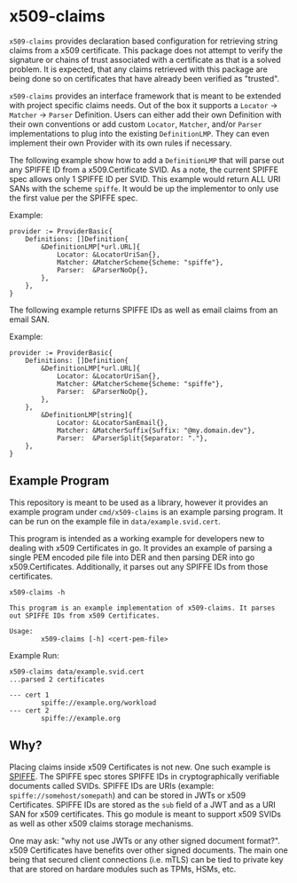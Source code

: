 # x509-claims

`x509-claims` provides declaration based configuration for retrieving string claims from a x509 certificate.
This package does not attempt to verify the signature or chains of trust associated with a certificate as that is
a solved problem. It is expected, that any claims retrieved with this package are being done so on certificates
that have already been verified as "trusted".

`x509-claims` provides an interface framework that is meant to be extended with project specific claims needs. Out of
the box it supports a `Locator` -> `Matcher` -> `Parser` Definition. Users can either add their own Definition with
their own conventions or add custom `Locator`, `Matcher`, and/or `Parser` implementations to plug into the existing
`DefinitionLMP`. They can even implement their own Provider with its own rules if necessary.

The following example show how to add a `DefinitionLMP` that will parse out any SPIFFE ID from a x509.Certificate
SVID. As a note, the current SPIFFE spec allows only 1 SPIFFE ID per SVID. This example would return ALL
URI SANs with the scheme `spiffe`. It would be up the implementor to only use the first value per the SPIFFE spec.

Example:

```
provider := ProviderBasic{
    Definitions: []Definition{
        &DefinitionLMP[*url.URL]{
            Locator: &LocatorUriSan{},
            Matcher: &MatcherScheme{Scheme: "spiffe"},
            Parser:  &ParserNoOp{},
        },
    },
}
```

The following example returns SPIFFE IDs as well as email claims from an email SAN.

Example:

```
provider := ProviderBasic{
    Definitions: []Definition{
        &DefinitionLMP[*url.URL]{
            Locator: &LocatorUriSan{},
            Matcher: &MatcherScheme{Scheme: "spiffe"},
            Parser:  &ParserNoOp{},
        },
    },
        &DefinitionLMP[string]{
            Locator: &LocatorSanEmail{},
            Matcher: &MatcherSuffix{Suffix: "@my.domain.dev"},
            Parser:  &ParserSplit{Separator: "."},
    },
}
```

## Example Program

This repository is meant to be used as a library, however it provides an example program under `cmd/x509-claims` is an
example parsing program. It can be run on the example file in `data/example.svid.cert`.

This program is intended as a working example for developers new to dealing with x509 Certificates in go. It provides
an example of parsing a single PEM encoded pile file into DER and then parsing DER into go x509.Certificates.
Additionally, it parses out any SPIFFE IDs from those certificates.

```
x509-claims -h

This program is an example implementation of x509-claims. It parses out SPIFFE IDs from x509 Certificates.
	
Usage:
        x509-claims [-h] <cert-pem-file>
```

Example Run:

```
x509-claims data/example.svid.cert
...parsed 2 certificates

--- cert 1
        spiffe://example.org/workload
--- cert 2
        spiffe://example.org

```

## Why?

Placing claims inside x509 Certificates is not new. One such example is [SPIFFE](https://spiffe.io/). The SPIFFE spec
stores SPIFFE IDs in cryptographically verifiable documents called SVIDs. SPIFFE IDs are URIs
(example: `spiffe://somehost/somepath`) and can be stored in JWTs or x509 Certificates. SPIFFE IDs are stored as the
`sub` field of a JWT and as a URI SAN for x509 certificates. This go module is meant to support x509 SVIDs as well as
other x509 claims storage mechanisms.

One may ask: "why not use JWTs or any other signed document format?". x509 Certificates have benefits over other signed
documents. The main one being that secured client connections (i.e. mTLS) can be tied to private key that are stored
on hardare modules such as TPMs, HSMs, etc.